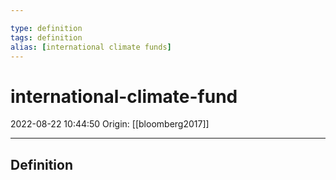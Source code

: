 ```yaml
---

type: definition
tags: definition
alias: [international climate funds]
---
```


# international-climate-fund

2022-08-22 10:44:50
Origin: [[bloomberg2017]] 

---

## Definition
